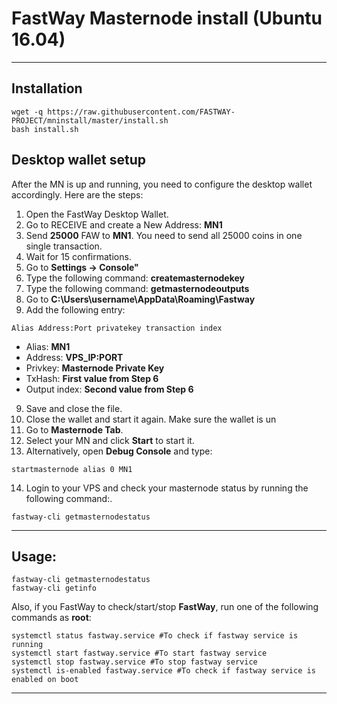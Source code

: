 # FastWay Masternode install (Ubuntu 16.04)
***

## Installation
```
wget -q https://raw.githubusercontent.com/FASTWAY-PROJECT/mninstall/master/install.sh
bash install.sh
```

## Desktop wallet setup

After the MN is up and running, you need to configure the desktop wallet accordingly. Here are the steps:  
1. Open the FastWay Desktop Wallet.  
2. Go to RECEIVE and create a New Address: **MN1**  
3. Send **25000** FAW to **MN1**. You need to send all 25000 coins in one single transaction.
4. Wait for 15 confirmations.  
5. Go to **Settings -> Console"**  
6. Type the following command: **createmasternodekey**
7. Type the following command: **getmasternodeoutputs**
8. Go to  **C:\Users\username\AppData\Roaming\Fastway**
9. Add the following entry:
```
Alias Address:Port privatekey transaction index
```
* Alias: **MN1**
* Address: **VPS_IP:PORT**
* Privkey: **Masternode Private Key**
* TxHash: **First value from Step 6**
* Output index:  **Second value from Step 6**
9. Save and close the file.
10. Close the wallet and start it again. Make sure the wallet is un
11. Go to **Masternode Tab**.
12. Select your MN and click **Start** to start it.
13. Alternatively, open **Debug Console** and type:
```
startmasternode alias 0 MN1
```
14. Login to your VPS and check your masternode status by running the following command:.
```
fastway-cli getmasternodestatus
```
***

## Usage:
```
fastway-cli getmasternodestatus  
fastway-cli getinfo
```
Also, if you FastWay to check/start/stop **FastWay**, run one of the following commands as **root**:

```
systemctl status fastway.service #To check if fastway service is running  
systemctl start fastway.service #To start fastway service  
systemctl stop fastway.service #To stop fastway service  
systemctl is-enabled fastway.service #To check if fastway service is enabled on boot  
```  
***
